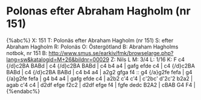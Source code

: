 # Polonas efter Abraham Hagholm (nr 151)

{%abc%}
X: 151
T: Polonäs efter Abraham Hagholm (nr 151)
S: efter Abraham Hagholm
R: Polonäs
O: Östergötland
B: Abraham Hagholms notbok, nr 151
B: http://www.smus.se/earkiv/fmk/browselarge.php?lang=sw&katalogid=M+26&bildnr=00029
Z: Nils L
M: 3/4
L: 1/16
K: F
c4 {/d}c2BA BABd | c4 {/d}c2BA BABd | c4 b4 a4 | gafg efde c4 |
c4 {/d}c2BA BABd | c4 {/d}c2BA BABd | c4 b4 a4 | a2g2 gfga f4 ::
g4 {/a}g2fe fefa | g4 {/a}g2fe fefa | g4 b4 a4 | gafg efde c4 |
a2b2 c'4 c'4 | c'2bc' d'2c'2 b2a2 | agab c'4 c4 | d2df efge f2c2 |
d2df efge f4 | fgfe dedc B2A2 | cBAB G4 F4 |
{%endabc%}
